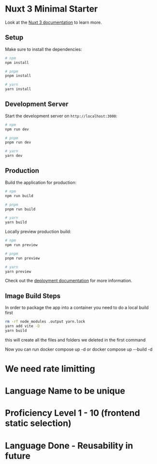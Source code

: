 # Nuxt 3 Minimal Starter

Look at the [Nuxt 3 documentation](https://nuxt.com/docs/getting-started/introduction) to learn more.

## Setup

Make sure to install the dependencies:

```bash
# npm
npm install

# pnpm
pnpm install

# yarn
yarn install
```

## Development Server

Start the development server on `http://localhost:3000`:

```bash
# npm
npm run dev

# pnpm
pnpm run dev

# yarn
yarn dev
```

## Production

Build the application for production:

```bash
# npm
npm run build

# pnpm
pnpm run build

# yarn
yarn build
```

Locally preview production build:

```bash
# npm
npm run preview

# pnpm
pnpm run preview

# yarn
yarn preview
```

Check out the [deployment documentation](https://nuxt.com/docs/getting-started/deployment) for more information.



## Image Build Steps

In order to package the app into a container you need to do a local build first



```bash
rm -rf node_modules .output yarn.lock
yarn add vite -D
yarn build
```

this will create  all the files and folders we deleted in the first command


Now you can run 
docker compose up -d or docker compose up --build -d 


# We need rate limitting
# Language Name to be unique
# Proficiency Level 1 - 10 (frontend static selection)

# Language Done - Reusability in future
